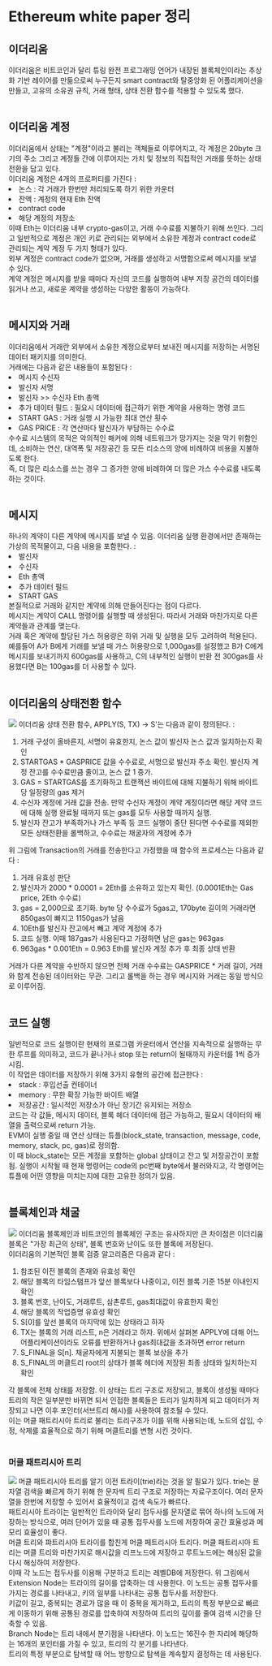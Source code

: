 <h1>Ethereum white paper 정리</h1>
<h2>이더리움</h2>
이더리움은 비트코인과 달리 튜링 완전 프로그래밍 언어가 내장된 블록체인이라는 추상화 기반 레이어를 만듦으로써 누구든지 smart contract와 탈중앙화 된 어플리케이션을 만들고, 고유의 소유권 규칙, 거래 형태, 상태 전환 함수를 적용할 수 있도록 했다.</br></br>

<h2>이더리움 계정</h2>
이더리움에서 상태는 "계정"이라고 불리는 객체들로 이루어지고, 각 계정은 20byte 크기의 주소 그리고 계정들 간에 이루어지는 가치 및 정보의 직접적인 거래를 뜻하는 상태 전환을 담고 있다.</br>
이더리움 계정은 4개의 프로퍼티를 가진다 : </br>
<li>논스 : 각 거래가 한번만 처리되도록 하기 위한 카운터</li>
<li>잔액 : 계정의 현재 Eth 잔액</li>
<li>contract code</li>
<li>해당 계정의 저장소</li>
이때 Eth는 이더리움 내부 crypto-gas이고, 거래 수수료를 지불하기 위해 쓰인다. 그리고 일반적으로 계정은 개인 키로 관리되는 외부에서 소유한 계정과 contract code로 관리되는 계약 계정 두 가지 형태가 있다.</br>
외부 계정은 contract code가 없으며, 거래를 생성하고 서명함으로써 메시지를 보낼 수 있다. </br> 계약 계정은 메시지를 받을 때마다 자신의 코드를 실행하여 내부 저장 공간의 데이터를 읽거나 쓰고, 새로운 계약을 생성하는 다양한 활동이 가능하다.
</br>
</br>

<h2>메시지와 거래</h2>
이더리움에서 거래란 외부에서 소유한 계정으로부터 보내진 메시지를 저장하는 서명된 데이터 패키지를 의미한다.</br>
거래에는 다음과 같은 내용들이 포함된다 : </br>
<li>메시지 수신자</li>
<li>발신자 서명</li>
<li>발신자 >> 수신자 Eth 총액</li>
<li>추가 데이터 필드 : 필요시 데이터에 접근하기 위한 계약을 사용하는 명령 코드</li>
<li>START GAS : 거래 실행 시 가능한 최대 연산 횟수</li>
<li>GAS PRICE : 각 연산마다 발신자가 부담하는 수수료</li>
수수료 시스템의 목적은 악의적인 해커에 의해 네트워크가 망가지는 것을 막기 위함인데, 소비하는 연산, 대역폭 및 저장공간 등 모든 리소스의 양에 비례하여 비용을 지불하도록 한다.</br>
즉, 더 많은 리소스를 쓰는 경우 그 증가한 양에 비례하여 더 많은 가스 수수료를 내도록 하는 것이다.
</br>
</br>
  
<h2>메시지</h2>
하나의 계약이 다른 계약에 메시지를 보낼 수 있음. 이더리움 실행 환경에서만 존재하는 가상의 목적물이고, 다음 내용을 포함한다. : </br>
<li>발신자</li>
<li>수신자</li>
<li>Eth 총액</li>
<li>추가 데이터 필드</li>
<li>START GAS</li>
본질적으로 거래와 같지만 <font weight="bord">계약에 의해</font> 만들어진다는 점이 다르다.</br>
메시지는 계약이 CALL 명령어를 실행할 때 생성된다. 따라서 거래와 마찬가지로 다른 계약들과 관계를 맺는다.</br>
거래 혹은 계약에 할당된 가스 허용량은 하위 거래 및 실행을 모두 고려하여 적용된다. 예를들어 A가 B에게 거래를 보낼 때 가스 허용량으로 1,000gas를 설정했고 B가 C에게 메시지를 보내기까지 600gas를 사용하고, C의 내부적인 실행이 반환 전 300gas를 사용했다면 B는 100gas를 더 사용할 수 있다.
</br>
</br>

<h2>이더리움의 상태전환 함수</h2>
<img src="https://ethereum.org/content/whitepaper/ether-state-transition.png"/>
이더리움 상태 전환 함수, APPLY(S, TX) -> S'는 다음과 같이 정의된다. : </br>
<ol>
  <li>거래 구성이 올바른지, 서명이 유효한지, 논스 값이 발신자 논스 값과 일치하는지 확인</li>
  <li>STARTGAS * GASPRICE 값을 수수료로, 서명으로 발신자 주소 확인. 발신자 계정 잔고를 수수료만큼 줄이고, 논스 값 1 증가.</li>
  <li>GAS = STARTGAS를 초기화하고 트랜잭션 바이트에 대해 지불하기 위해 바이트당 일정량의 gas 제거</li>
  <li>수신자 계정에 거래 값을 전송. 만약 수신자 계정이 계약 계정이라면 해당 계약 코드에 대해 실행 완료될 때까지 또는 gas를 모두 사용할 때까지 실행.</li>
  <li>발신자 잔고가  부족하거나 가스 부족 등 코드 실행이 중단 된다면 수수료를 제외한 모든 상태전환을 롤백하고, 수수료는 채굴자의 계정에 추가</li>
</ol>
위 그림에 Transaction의 거래를 전송한다고 가정했을 때 함수의 프로세스는 다음과 같다 :
<ol>
  <li>거래 유효성 판단</li>
  <li>발신자가 2000 * 0.0001 = 2Eth를 소유하고 있는지 확인. (0.0001Eth는 Gas price, 2Eth 수수료)</li>
  <li>gas = 2,000으로 초기화. byte 당 수수료가 5gas고, 170byte 길이의 거래라면 850gas이 빠지고 1150gas가 남음</li>
  <li>10Eth를 발신자 잔고에서 빼고 계약 계정에 추가</li>
  <li>코드 실행. 이때 187gas가 사용된다고 가정하면 남은 gas는 963gas</li>
  <li>963gas * 0.001Eth = 0.963 Eth를 발신자 계정 추가 후 최종 상태 반환</li>
</ol>
거래가 다른 계약을 수반하지 않으면 전체 거래 수수료는 GASPRICE * 거래 길이, 거래와 함계 전송된 데이터와는 무관. 그리고 롤백을 하는 경우 메시지와 거래는 동일 방식으로 이루어짐.</br>
</br>
<h2>코드 실행</h2>
일반적으로 코드 실행이란 현재의 프로그램 카운터에서 연산을 지속적으로 실행하는 무한 루프를 의미하고, 코드가 끝나거나 stop 또는 return이 될때까지 카운터를 1씩 증가시킴.</br>
이 작업은 데이터를 저장하기 위해 3가지 유형의 공간에 접근한다 : </br>
<li>stack : 후입선출 컨테이너</li>
<li>memory : 무한 확장 가능한 바이트 배열</li>
<li>저장공간 : 일시적인 저장소가 아닌 장기간 유지되는 저장소</li>
코드는 각 값들, 메시지 데이터, 블록 헤더 데이터에 접근 가능하고, 필요시 데이터의 배열을 출력으로써 return 가능.</br>
EVM이 실행 중일 때 연산 상태는 튜플(block_state, transaction, message, code, memory, stack, pc, gas)로 정의함.</br>
이 때 block_state는 모든 계정을 포함하는 global 상태이고 잔고 및 저장공간이 포함됨. 실행이 시작될 때 현재 명령어는 code의 pc번째 byte에서 불러와지고, 각 명령어는 튜플에 어떤 영향을 미치는지에 대한 고유한 정의가 있음.</br>
</br>
<h2>블록체인과 채굴</h2>
<img src="https://ethereum.org/content/whitepaper/ethereum-apply-block-diagram.png"/>
이더리움 블록체인과 비트코인의 블록체인 구조는 유사하지만 큰 차이점은 이더리움 블록은 "가장 최근의 상태", 블록 번호와 난이도 또한 블록에 저장된다.</br>
이더리움의 기본적인 블록 검증 알고리즘은 다음과 같다 : </br>
<ol>
  <li>참조된 이전 블록의 존재와 유효성 확인</li>
  <li>해당 블록의 타임스탬프가 앞선 블록보다 나중이고, 이전 블록 기준 15분 이내인지 확인</li>
  <li>블록 번호, 난이도, 거래루트, 삼촌루트, gas최대값이 유효한지 확인</li>
  <li>해당 블록의 작업증명 유효성 확인</li>
  <li>S[0]를 앞선 블록의 마지막에 있는 상태라고 하자</li>
  <li>TX는 블록의 거래 리스트, n은 거래라고 하자. 위에서 살펴본 APPLY에 대해 어느 어플리케이션이라도 오류를 반환하거나 gas최대값을 초과하면 error return</li>
  <li>S_FINAL을 S[n]. 채굴자에게 지불되는 블록 보상을 추가</li>
  <li>S_FINAL의 머클트리 root의 상태가 블록 헤더에 저장된 최종 상태와 일치하는지 확인</li>
</ol>
각 블록에 전체 상태를 저장함. 이 상태는 트리 구조로 저장되고, 블록이 생성될 때마다 트리의 작은 일부분만 바뀌면 되서 인접한 블록들은 트리가 일치하게 되고 데이터가 저장되고 나면 이후 포인터(서브트리 해시)를 사용하여 참조될 수 있다.</br>
이는 머클 패트리시아 트리로 불리는 트리구조가 이를 위해 사용되는데, 노드의 삽입, 수정, 삭제를 효율적으로 하기 위해 머클트리를 변형 시킨 것이다.</br>
</br>
<h3>머클 패트리시아 트리</h3>
<img src="https://velog.velcdn.com/images/choyeah/post/901cf7f4-907b-4534-8374-1e4fe178652b/image.png"/>
머클 패트리시아 트리를 알기 이전 트라이(trie)라는 것을 알 필요가 있다. trie는 문자열 검색을 빠르게 하기 위해 한 문자씩 트리 구조로 저장하는 자료구조이다. 여러 문자열을 한번에 저장할 수 있어서 효율적이고 검색 속도가 빠르다.</br>
패트리시아 트라이는 일반적인 트라이와 달리 접두사를 문자열로 묶어 하나의 노드에 저장하는 방식으로, 여러 단어가 있을 때 공통 접두사를 노드에 저장하여 공간 효율성과 메모리 효율성이 좋다.</br>
머클 트리와 퍄트리시아 트라이를 합친게 머클 페트리시아 트리다. 머클 패트리시아 트리는 머클 트리와 마찬가지로 해시값을 리프노드에 저장하고 루트노드에는 해싱된 값을 다시 해싱하여 저장한다.</br>
이때 각 노드는 접두사를 이용해 구분하고 트리는 레벨DB에 저장한다. 위 그림에서 <font weight="bold">Extension Node</font>는 트라이의 길이를 압축하는 데 사용한다. 이 노드는 공통 접두사를 가지는 경로를 나타내고, 키의 일부를 나타내는 공통 접두사를 저장한다.</br>
키값이 길고, 중복되는 경로가 많을 때 이 중복을 제거하고, 트리의 특정 부분으로 빠르게 이동하기 위해 공통된 경로를 압축하여 저장하여 트리의 깊이를 줄여 검색 시간을 단축할 수 있음.</br>
<font weight="bold">Branch Node</font>는 트리 내에서 분기점을 나타낸다. 이 노드는 16진수 한 자리에 해당하는 16개의 포인터를 가질 수 있고, 트리의 각 분기를 나타낸다.</br>
트리의 특정 부분으로 탐색할 때 어느 방향으로 탐색을 계속할지 결정하는 데 사용된다.
